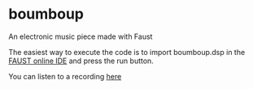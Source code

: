 # boumboup
An electronic music piece made with Faust

The easiest way to execute the code is to import boumboup.dsp in the [FAUST online IDE](faustide.grame.fr/) and press the run button.

You can listen to a recording [here](https://soundcloud.com/cesar3000/boumboup)
